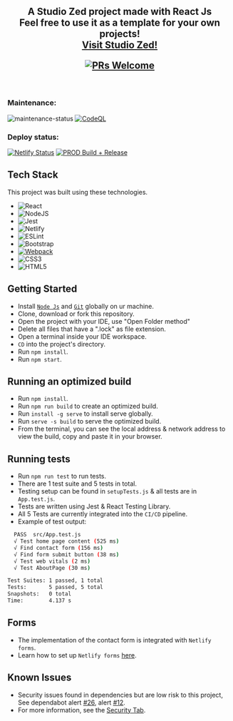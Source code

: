 <h2 align="center">
  A Studio Zed project made with React Js<br/>
  Feel free to use it as a template for your own projects!<br/>
  <a href="https://studiozed.netlify.app/" target="_blank">Visit Studio Zed!</a>
  
  [![PRs Welcome](https://img.shields.io/badge/PRs-welcome-brightgreen.svg?style=flat-square)](http://makeapullrequest.com)
</h2>

<br/>

### Maintenance:
![maintenance-status](https://img.shields.io/badge/maintenance-passively--maintained-yellowgreen.svg)
[![CodeQL](https://github.com/OudomMunint/StudioZed-ReactJS/actions/workflows/github-code-scanning/codeql/badge.svg?branch=main)](https://github.com/OudomMunint/StudioZed-ReactJS/actions/workflows/github-code-scanning/codeql)
### Deploy status:
[![Netlify Status](https://api.netlify.com/api/v1/badges/90886fb8-9a2a-4a28-b66e-6c38af5d8ce9/deploy-status)](https://app.netlify.com/sites/studiozed/deploys)
[![PROD Build + Release](https://github.com/OudomMunint/StudioZed-ReactJS/actions/workflows/main.yml/badge.svg?branch=main)](https://github.com/OudomMunint/StudioZed-ReactJS/actions/workflows/main.yml)

## Tech Stack
This project was built using these technologies.

- ![React](https://img.shields.io/badge/react-%2320232a.svg?style=for-the-badge&logo=react&logoColor=%2361DAFB)
- ![NodeJS](https://img.shields.io/badge/node.js-6DA55F?style=for-the-badge&logo=node.js&logoColor=white)
- ![Jest](https://img.shields.io/badge/Jest-C21325?style=for-the-badge&logo=jest&logoColor=white)
- ![Netlify](https://img.shields.io/badge/netlify-%23000000.svg?style=for-the-badge&logo=netlify&logoColor=#00C7B7)
- ![ESLint](https://img.shields.io/badge/eslint-%234B32C3.svg?style=for-the-badge&logo=eslint&logoColor=white)
- ![Bootstrap](https://img.shields.io/badge/bootstrap-%23563D7C.svg?style=for-the-badge&logo=bootstrap&logoColor=white)
- [![Webpack](https://img.shields.io/badge/Webpack-2ea44f?style=for-the-badge&logo=webpack&logoColor=light+blue)](https://)
- ![CSS3](https://img.shields.io/badge/css3-%231572B6.svg?style=for-the-badge&logo=css3&logoColor=white)
- ![HTML5](https://img.shields.io/badge/html5-%23E34F26.svg?style=for-the-badge&logo=html5&logoColor=white)

## Getting Started
- Install <a href="https://nodejs.org/en/download/" target="_blank">`Node Js`</a> and <a href="https://git-scm.com/downloads" target="_blank">`Git`</a> globally on ur machine.
- Clone, download or fork this repository.
- Open the project with your IDE, use "Open Folder method"
- Delete all files that have a ".lock" as file extension.
- Open a terminal inside your IDE workspace.
- `CD` into the project's directory.
- Run `npm install`.
- Run `npm start`.

## Running an optimized build
- Run `npm install`.
- Run `npm run build` to create an optimized build.
- Run `install -g serve` to install serve globally.
- Run `serve -s build` to serve the optimized build.
- From the terminal, you can see the local address & network address to view the build, copy and paste it in your browser.

## Running tests
- Run `npm run test` to run tests.
- There are 1 test suite and 5 tests in total.
- Testing setup can be found in `setupTests.js` & all tests are in `App.test.js`.
- Tests are written using Jest & React Testing Library.
- All 5 Tests are currently integrated into the `CI/CD` pipeline.
- Example of test output:
```bash
  PASS  src/App.test.js
  √ Test home page content (525 ms)
  √ Find contact form (156 ms)                                                                
  √ Find form submit button (38 ms)                                                            
  √ Test web vitals (2 ms)                                                                 
  √ Test AboutPage (30 ms)                                                                      

Test Suites: 1 passed, 1 total                                                                   
Tests:       5 passed, 5 total                                                               
Snapshots:   0 total
Time:        4.137 s
  ```
## Forms
- The implementation of the contact form is integrated with `Netlify forms`.
- Learn how to set up `Netlify forms` [here](https://docs.netlify.com/forms/setup/).

## Known Issues
- Security issues found in dependencies but are low risk to this project, See dependabot alert [#26](https://github.com/OudomMunint/StudioZed-ReactJS/security/dependabot/26),  alert [#12](https://github.com/OudomMunint/StudioZed-ReactJS/security/dependabot/12).
- For more information, see the [Security Tab](https://github.com/OudomMunint/StudioZed-ReactJS/security/dependabot).